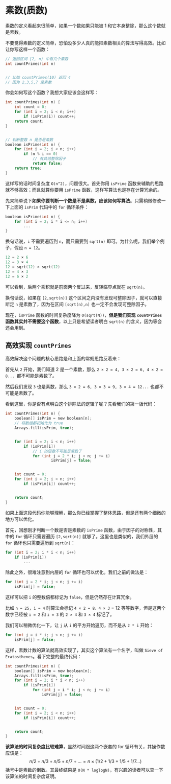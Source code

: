 # 素数(质数)

素数的定义看起来很简单，如果一个数如果只能被 1 和它本身整除，那么这个数就是素数。

不要觉得素数的定义简单，恐怕没多少人真的能把素数相关的算法写得高效。比如让你写这样一个函数：

```c
// 返回区间 [2, n) 中有几个素数 
int countPrimes(int n)


// 比如 countPrimes(10) 返回 4
// 因为 2,3,5,7 是素数
```

你会如何写这个函数？我想大家应该会这样写：

```c
int countPrimes(int n) {
    int count = 0;
    for (int i = 2; i < n; i++)
        if (isPrim(i)) count++;
    return count;
}


// 判断整数 n 是否是素数
boolean isPrime(int n) {
    for (int i = 2; i < n; i++)
        if (n % i == 0)
            // 有其他整除因子
            return false;
    return true;
}
```

这样写的话时间复杂度 `O(n^2)`，问题很大。首先你用 `isPrime` 函数来辅助的思路就不够高效；而且就算你要用 `isPrime` 函数，这样写算法也是存在计算冗余的。

先来简单说下**如果你要判断一个数是不是素数，应该如何写算法**。只需稍微修改一下上面的 `isPrim` 代码中的 `for` 循环条件：

```c
boolean isPrime(int n) {
    for (int i = 2; i * i <= n; i++)
        ...
}
```

换句话说，`i` 不需要遍历到 `n`，而只需要到 `sqrt(n)` 即可。为什么呢，我们举个例子，假设 `n = 12`。

```c
12 = 2 × 6
12 = 3 × 4
12 = sqrt(12) × sqrt(12)
12 = 4 × 3
12 = 6 × 2
```

可以看到，后两个乘积就是前面两个反过来，反转临界点就在 `sqrt(n)`。

换句话说，如果在 `[2,sqrt(n)]` 这个区间之内没有发现可整除因子，就可以直接断定 `n` 是素数了，因为在区间 `[sqrt(n),n]` 也一定不会发现可整除因子。

现在，`isPrime` 函数的时间复杂度降为 `O(sqrt(N))`，**但是我们实现** **`countPrimes`** **函数其实并不需要这个函数**，以上只是希望读者明白 `sqrt(n)` 的含义，因为等会还会用到。

## 高效实现 `countPrimes`

高效解决这个问题的核心思路是和上面的常规思路反着来：

首先从 `2` 开始，我们知道 2 是一个素数，那么 `2 × 2 = 4, 3 × 2 = 6, 4 × 2 = 8... `都不可能是素数了。

然后我们发现 `3` 也是素数，那么 `3 × 2 = 6, 3 × 3 = 9, 3 × 4 = 12...` 也都不可能是素数了。

看到这里，你是否有点明白这个排除法的逻辑了呢？先看我们的第一版代码：

```c
int countPrimes(int n) {
    boolean[] isPrim = new boolean[n];
    // 将数组都初始化为 true
    Arrays.fill(isPrim, true);


    for (int i = 2; i < n; i++) 
        if (isPrim[i]) 
            // i 的倍数不可能是素数了
            for (int j = 2 * i; j < n; j += i) 
                    isPrim[j] = false;


    int count = 0;
    for (int i = 2; i < n; i++)
        if (isPrim[i]) count++;


    return count;
}
```

如果上面这段代码你能够理解，那么你已经掌握了整体思路，但是还有两个细微的地方可以优化。

首先，回想刚才判断一个数是否是素数的 `isPrime` 函数，由于因子的对称性，其中的 `for` 循环只需要遍历 `[2,sqrt(n)]` 就够了。这里也是类似的，我们外层的 `for` 循环也只需要遍历到 `sqrt(n)`：

```c
for (int i = 2; i * i < n; i++) 
    if (isPrim[i]) 
        ...
```

除此之外，很难注意到内层的 `for` 循环也可以优化。我们之前的做法是：

```c
for (int j = 2 * i; j < n; j += i) 
    isPrim[j] = false;
```

这样可以把 `i` 的整数倍都标记为 `false`，但是仍然存在计算冗余。

比如 `n = 25`，`i = 4` 时算法会标记 `4 × 2 = 8，4 × 3` = 12 等等数字，但是这两个数字已经被 `i = 2` 和 `i = 3` 的 `2 × 4` 和 `3 × 4` 标记了。

我们可以稍微优化一下，让 `j` 从 `i` 的平方开始遍历，而不是从 `2 * i` 开始：

```c
for (int j = i * i; j < n; j += i) 
    isPrim[j] = false;
```

这样，素数计数的算法就高效实现了，其实这个算法有一个名字，叫做 `Sieve of Eratosthenes`。看下完整的最终代码：

```c
int countPrimes(int n) {
    boolean[] isPrim = new boolean[n];
    Arrays.fill(isPrim, true);
    for (int i = 2; i * i < n; i++) 
        if (isPrim[i]) 
            for (int j = i * i; j < n; j += i) 
                isPrim[j] = false;


    int count = 0;
    for (int i = 2; i < n; i++)
        if (isPrim[i]) count++;


    return count;
}
```

**该算法的时间复杂度比较难算**，显然时间跟这两个嵌套的 for 循环有关，其操作数应该是：
$$
n/2 + n/3 + n/5 + n/7 + ... = n × (1/2 + 1/3 + 1/5 + 1/7...)
$$
括号中是素数的倒数。其最终结果是 `O(N * loglogN)`，有兴趣的读者可以查一下该算法的时间复杂度证明。

